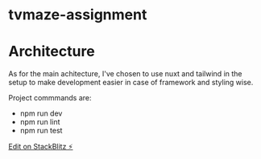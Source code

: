 # tvmaze-assignment

# Architecture

As for the main achitecture, I've chosen to use nuxt and tailwind in the setup to make development easier in case of framework and styling wise.

Project commmands are:

- npm run dev
- npm run lint
- npm run test

[Edit on StackBlitz ⚡️](https://stackblitz.com/edit/github-tv-maze-dashboard)
